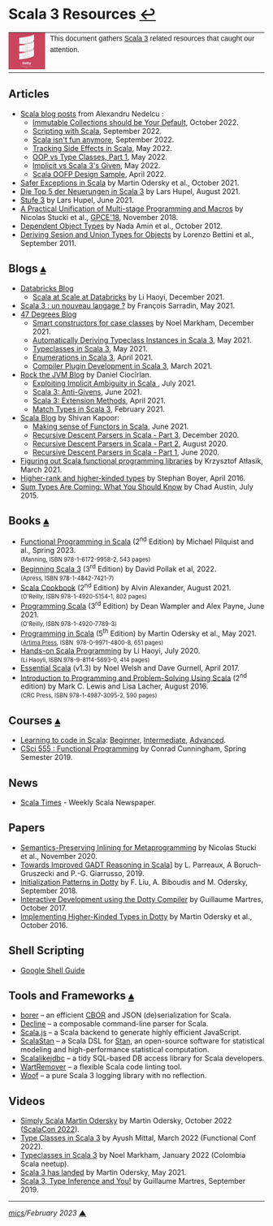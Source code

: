 # <span id="top">Scala 3 Resources</span> <span style="size:30%;"><a href="README.md">↩</a></span>

<table style="font-family:Helvetica,Arial;font-size:14px;line-height:1.6;">
  <tr>
  <td style="border:0;padding:0 10px 0 0;max-width:80px;">
    <a href="https://dotty.epfl.ch/" rel="external"><img style="border:0;width:80px;" src="docs/images/dotty.png" /></a>
  </td>
  <td style="border:0;padding:0;vertical-align:text-top;">
    This document gathers <a href="https://dotty.epfl.ch/" rel="external">Scala 3</a> related resources that caught our attention.
  </td>
  </tr>
</table>

## <span id="articles">Articles</span>

- [Scala blog posts](https://alexn.org/blog/tag/scala/) from Alexandru Nedelcu :
  - [Immutable Collections should be Your Default][article_nedelcu_immutable], October 2022.
  - [Scripting with Scala][article_nedelcu_scripting], September 2022.
  - [Scala isn't fun anymore][article_nedelcu_isnt_fun], September 2022.
  - [Tracking Side Effects in Scala][article_nedelcu_tracking], May 2022.
  - [OOP vs Type Classes, Part 1][article_nedelcu_ideology1], May 2022.
  - [Implicit vs Scala 3's Given][article_nedelcu_given], May 2022.
  - [Scala OOFP Design Sample][article_nedelcu_oofp], April 2022.
- [Safer Exceptions in Scala][article_odersky] by Martin Odersky et al., October 2021.
- [Die Top 5 der Neuerungen in Scala 3][article_hupel_top5] by Lars Hupel, August 2021.
- [Stufe 3][article_hupel_stufe3] by Lars Hupel, June 2021.
- [A Practical Unification of Multi-stage Programming and Macros](http://biboudis.github.io/papers/pcp-gpce18.pdf) by Nicolas Stucki et al., [GPCE'18](https://conf.researchr.org/track/gpce-2018/gpce-2018), November 2018.
- [Dependent Object Types](https://infoscience.epfl.ch/record/183030) by Nada Amin et al., October 2012.
- [Deriving Sesion and Union Types for Objects][article_bettini] by Lorenzo Bettini et al., September 2011.

## <span id="blogs">Blogs</span> [**&#x25B4;**](#top)

- [Databricks Blog][blog_databricks]
   - [Scala at Scale at Databricks](https://databricks.com/blog/2021/12/03/scala-at-scale-at-databricks.html) by Li Haoyi, December 2021.
- [Scala 3 : un nouveau langage ?][blog_sarradin] by François Sarradin, May 2021.
- [47 Degrees Blog][blog_47_degrees]
   - [Smart constructors for case classes][blog_markham] by Noel Markham, December 2021.
   - [Automatically Deriving Typeclass Instances in Scala 3](https://www.47deg.com/blog/scala-3-deriving-typeclasses/), May 2021.
   - [Typeclasses in Scala 3](https://www.47deg.com/blog/scala-3-typeclasses/), May 2021.
   - [Enumerations in Scala 3](https://www.47deg.com/blog/scala-3-enumerations/), April 2021.
   - [Compiler Plugin Development in Scala 3](https://www.47deg.com/blog/compiler-plugin-development-scala3/), March 2021.
- [Rock the JVM Blog](https://blog.rockthejvm.com/) by Daniel Ciocîrlan.
   - [Exploiting Implicit Ambiguity in Scala ](https://blog.rockthejvm.com/anti-implicits/), July 2021.
   - [Scala 3: Anti-Givens](https://blog.rockthejvm.com/anti-givens/), June 2021.
   - [Scala 3: Extension Methods](https://blog.rockthejvm.com/scala-3-extension-methods/), April 2021.
   - [Match Types in Scala 3](https://blog.rockthejvm.com/scala-3-match-types/), February 2021.
- [Scala Blog](http://www.shivamkapoor.com/blogs/technology/tag/scala/) by Shivan Kapoor:
  - [Making sense of Functors in Scala](http://www.shivamkapoor.com/blogs/technology/2021/06/04/making-sense-of-functors-in-scala/), June 2021.
  - [Recursive Descent Parsers in Scala - Part 3](http://www.shivamkapoor.com/blogs/technology/2020/12/06/recursive-descent-parsers-in-scala-3-cross-compiling-scala-parser-library-to-javascript-using-scala-js/), December 2020.
  - [Recursive Descent Parsers in Scala - Part 2](http://www.shivamkapoor.com/blogs/technology/2020/08/10/recursive-descent-parsers-in-scala-2-build-parser-using-fastparse-parser-combinators/), August 2020.
  - [Recursive Descent Parsers in Scala - Part 1](http://www.shivamkapoor.com/blogs/technology/2020/06/02/recursive-descent-parsers-in-scala-1-writing-context-free-grammar/), June 2020.
- [Figuring out Scala functional programming libraries](https://blog.softwaremill.com/figuring-out-scala-functional-programming-libraries-af8230efccb4) by Krzysztof Atłasik, March 2021.
- [Higher-rank and higher-kinded types](https://www.stephanboyer.com/post/115/higher-rank-and-higher-kinded-types) by Stephan Boyer, April 2016.
- [Sum Types Are Coming: What You Should Know](https://chadaustin.me/2015/07/sum-types/) by Chad Austin, July 2015.

## <span id="books">Books</span> [**&#x25B4;**](#top)

- [Functional Programming in Scala][book_pilquist] (2<sup>nd</sup> Edition) by Michael Pilquist and al., Spring 2023.<br/><span style="font-size:80%;">(Manning, ISBN 978-1-6172-9958-2, 543 pages)</span>
- [Beginning Scala 3][book_pollak] (3<sup>rd</sup> Edition) by David Pollak et al, 2022.<br/><span style="font-size:80%;">(Apress, ISBN 978-1-4842-7421-7)
- [Scala Cookbook][book_alexander] (2<sup>nd</sup> Edition) by Alvin Alexander, August 2021.<br/><span style="font-size:80%;">(O'Reilly, ISBN 978-1-4920-5154-1, 802 pages)</span>
- [Programming Scala][book_wampler] (3<sup>rd</sup> Edition) by Dean Wampler and Alex Payne, June 2021.<br/><span style="font-size:80%;">(O'Reilly, ISBN 978-1-4920-7789-3)</span>
- [Programming in Scala](https://www.artima.com/shop/programming_in_scala_5ed) (5<sup>th</sup> Edition) by Martin Odersky et al., May 2021.<br/><span style="font-size:80%;">(<a href="https://www.artima.com/about">Artima Press</a>, ISBN ‎ 978-0-9971-4800-8, 651 pages)</span>
- [Hands-on Scala Programming][book_haoyi] by Li Haoyi, July 2020.<br/><span style="font-size:80%;">(Li Haoyli, ISBN 978-9-8114-5693-0, 414 pages)</span>
- [Essential Scala](https://underscore.io/books/essential-scala/) (v1.3) by Noel Welsh and Dave Gurnell, April 2017.
- [Introduction to Programming and Problem-Solving Using Scala][book_lewis]  (2<sup>nd</sup> edition) by Mark C. Lewis and Lisa Lacher, August 2016.<br/><span style="font-size:80%;">(CRC Press, ISBN 978-1-4987-3095-2, 590 pages)</span>

## <span id="courses">Courses</span> [**&#x25B4;**](#top)

- [Learning to code in Scala](https://scala.zone/courses/scala): [Beginner](https://scala.zone/courses/scala/beginner), [Intermediate](https://scala.zone/courses/scala/intermediate), [Advanced](https://scala.zone/courses/scala/advanced).
- [CSci 555 : Functional Programming][course_csci555] by Conrad Cunningham, Spring Semester 2019.

## <span id="news">News</span>

- [Scala Times](https://scalatimes.com/) - Weekly Scala Newspaper.

## <span id="papers">Papers</span>

- [Semantics-Preserving Inlining for Metaprogramming][paper_stucki] by Nicolas Stucki et al., November 2020.
- [Towards Improved GADT Reasoning in Scala](http://lptk.github.io/files/%5Bv.2.0.1%5D%20scala19_gadt.pdf)] by L. Parreaux, A Boruch-Gruszecki and P.-G. Giarrusso, 2019.
- [Initialization Patterns in Dotty](http://biboudis.github.io/papers/init-scala18.pdf) by F. Liu, A. Biboudis and M. Odersky, September 2018.
- [Interactive Development using the Dotty Compiler][paper_martres] by Guillaume Martres, October 2017.
- [Implementing Higher-Kinded Types in Dotty][paper_odersky_hkt] by Martin Odersky et al., October 2016.

## <span id="shell">Shell Scripting</span>

- [Google Shell Guide](https://google.github.io/styleguide/shellguide.html)

## <span id="tools">Tools and Frameworks</span> [**&#x25B4;**](#top)

- [borer](https://sirthias.github.io/borer/) &ndash; an efficient [CBOR](https://cbor.io/) and JSON (de)serialization for Scala.
- [Decline](https://github.com/bkirwi/decline) &ndash; a composable command-line parser for Scala.
- [Scala.js][project_scalajs] &ndash; a Scala backend to generate highly efficient JavaScript.
- [ScalaStan][project_scalastan] &ndash; a Scala DSL for [Stan](https://mc-stan.org/), an open-source software for statistical modeling and high-performance statistical computation.
- [Scalalikejdbc](https://github.com/scalikejdbc/scalikejdbc) &ndash; a tidy SQL-based DB access library for Scala developers.
- [WartRemover](https://github.com/wartremover/wartremover) &ndash; a flexible Scala code linting tool.
- [Woof](https://github.com/LEGO/woof) &ndash; a pure Scala 3 logging library with no reflection.

## <span id="videos">Videos</span>

- [Simply Scala Martin Odersky][video_odersky2022] by Martin Odersky, October 2022 ([ScalaCon 2022](https://www.scalacon.org/)).
- [Type Classes in Scala 3][video_mittal] by Ayush Mittal, March 2022 (Functional Conf 2022).
- [Typeclasses in Scala 3][video_markham] by Noel Markham, January 2022 (Colombia Scala neetup).
- [Scala 3 has landed][video_odersky2021] by Martin Odersky, May 2021.
- [Scala 3, Type Inference and You!][video_martres] by Guillaume Martres, September 2019. 

***

*[mics](https://lampwww.epfl.ch/~michelou/)/February 2023* [**&#9650;**](#top)
<span id="bottom">&nbsp;</span>

<!-- link refs -->

[article_bettini]: http://www.di.unito.it/~capecchi/
[article_hupel_stufe3]: https://www.innoq.com/de/articles/2021/06/stufe-3/
[article_hupel_top5]: https://www.innoq.com/de/articles/2021/08/top5-neuerungen-scala/
[article_nedelcu_given]: https://alexn.org/blog/2022/05/11/implicit-vs-scala-3-given/
[article_nedelcu_ideology1]: https://alexn.org/blog/2022/05/13/oop-vs-type-classes-part-1-ideology/
[article_nedelcu_immutable]: https://alexn.org/blog/2022/10/27/immutable-collections-your-default/
[article_nedelcu_isnt_fun]: https://alexn.org/blog/2022/09/09/scala-isnt-fun-anymore/
[article_nedelcu_oofp]: https://alexn.org/blog/2022/04/18/scala-oop-design-sample/
[article_nedelcu_scripting]: https://alexn.org/blog/2022/09/13/scripting-with-scala/
[article_nedelcu_tracking]: https://alexn.org/blog/2022/05/23/tracking-effects-in-scala/
[article_odersky]: https://infoscience.epfl.ch/record/290885
[blog_47_degrees]: https://www.47deg.com/blog/tags/scala/
[blog_databricks]: https://databricks.com/blog
[blog_sarradin]: https://univalence.io/blog/articles/scala-3-un-nouveau-langage/
[book_alexander]: https://www.oreilly.com/library/view/scala-cookbook-2nd/9781492051534/
[book_haoyi]: https://www.handsonscala.com/
[book_lewis]: https://www.routledge.com/Introduction-to-Programming-and-Problem-Solving-Using-Scala/Lewis-Lacher/p/book/9781498730952
[book_pilquist]: https://www.manning.com/books/functional-programming-in-scala-second-edition
[book_wampler]: https://www.oreilly.com/library/view/programming-scala-2nd/9781491950135/
[blog_markham]: https://www.47deg.com/blog/smart-constructors-in-scala/
[book_pollak]: https://www.apress.com/gp/book/9781484274217
[course_csci555]: https://john.cs.olemiss.edu/~hcc/csci555/notes/555lectureNotes.html
[paper_martres]: https://conf.researchr.org/details/scala-2017/scala-2017-papers/4/Interactive-Development-using-the-Dotty-Compiler-Tool-Paper-
[paper_odersky_hkt]: https://conf.researchr.org/details/scala-2016/scala-2016/5/Implementing-Higher-Kinded-Types-in-Dotty
[paper_stucki]: https://dl.acm.org/doi/10.1145/3426426.3428486
[project_scalajs]: https://www.scala-js.org/
[project_scalastan]: https://github.com/cibotech/scalastan
[video_martres]: https://youtu.be/lMvOykNQ4zs
[video_markham]: https://www.47deg.com/media/2022/01/27/typeclasses-in-scala-3/
[video_mittal]: https://www.youtube.com/watch?v=G5c0U69QaLE
[video_odersky2022]: https://www.youtube.com/watch?v=QRcD9Zc7eq4
[video_odersky2021]: https://youtu.be/JcLG9Ss9Y-w
